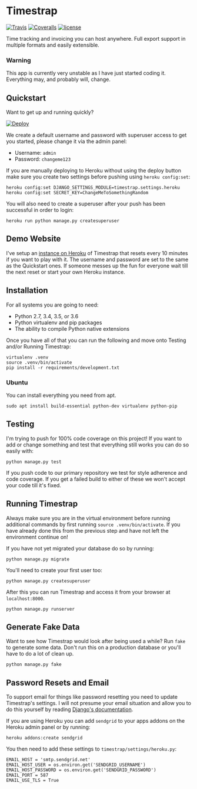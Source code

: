 # Timestrap

[![Travis](https://img.shields.io/travis/overshard/timestrap.svg?style=flat-square)](https://travis-ci.org/overshard/timestrap) [![Coveralls](https://img.shields.io/coveralls/overshard/timestrap.svg?style=flat-square)](https://coveralls.io/github/overshard/timestrap) [![license](https://img.shields.io/github/license/overshard/timestrap.svg?style=flat-square)](https://github.com/overshard/timestrap/blob/master/LICENSE.md)

Time tracking and invoicing you can host anywhere. Full export support in
multiple formats and easily extensible.


### Warning

This app is currently very unstable as I have just started coding it.
Everything may, and probably will, change.


## Quickstart

Want to get up and running quickly?

[![Deploy](https://www.herokucdn.com/deploy/button.svg)](https://heroku.com/deploy?template=https://github.com/overshard/timestrap)

We create a default username and password with superuser access to get you
started, please change it via the admin panel:

- Username: `admin`
- Password: `changeme123`

If you are manually deploying to Heroku without using the deploy button make
sure you create two settings before pushing using `heroku config:set`:

    heroku config:set DJANGO_SETTINGS_MODULE=timestrap.settings.heroku
    heroku config:set SECRET_KEY=ChangeMeToSomethingRandom

You will also need to create a superuser after your push has been successful in
order to login:

    heroku run python manage.py createsuperuser


## Demo Website

I've setup an [instance on Heroku](https://timestrap.herokuapp.com/) of
Timestrap that resets every 10 minutes if you want to play with it. The
username and password are set to the same as the Quickstart ones. If someone
messes up the fun for everyone wait till the next reset or start your own
Heroku instance.


## Installation

For all systems you are going to need:

- Python 2.7, 3.4, 3.5, or 3.6
- Python virtualenv and pip packages
- The ability to compile Python native extensions

Once you have all of that you can run the following and move onto Testing
and/or Running Timestrap:

    virtualenv .venv
    source .venv/bin/activate
    pip install -r requirements/development.txt

### Ubuntu

You can install everything you need from apt.

    sudo apt install build-essential python-dev virtualenv python-pip


## Testing

I'm trying to push for 100% code coverage on this project! If you want to add
or change something and test that everything still works you can do so easily
with:

    python manage.py test

If you push code to our primary repository we test for style adherence and code
coverage. If you get a failed build to either of these we won't accept your
code till it's fixed.


## Running Timestrap

Always make sure you are in the virtual environment before running additional
commands by first running `source .venv/bin/activate`. If you have already done
this from the previous step and have not left the environment continue on!

If you have not yet migrated your database do so by running:

    python manage.py migrate

You'll need to create your first user too:

    python manage.py createsuperuser

After this you can run Timestrap and access it from your browser at
`localhost:8000`.

    python manage.py runserver


## Generate Fake Data

Want to see how Timestrap would look after being used a while? Run `fake` to
generate some data. Don't run this on a production database or you'll have to
do a lot of clean up.

    python manage.py fake


## Password Resets and Email

To support email for things like password resetting you need to update
Timestrap's settings. I will not presume your email situation and allow you to
do this yourself by reading [Django's documentation](https://docs.djangoproject.com/en/1.11/ref/settings/#email-backend).

If you are using Heroku you can add `sendgrid` to your apps addons on the 
Heroku admin panel or by running:

    heroku addons:create sendgrid

You then need to add these settings to `timestrap/settings/heroku.py`:

    EMAIL_HOST = 'smtp.sendgrid.net'
    EMAIL_HOST_USER = os.environ.get('SENDGRID_USERNAME')
    EMAIL_HOST_PASSWORD = os.environ.get('SENDGRID_PASSWORD')
    EMAIL_PORT = 587
    EMAIL_USE_TLS = True
